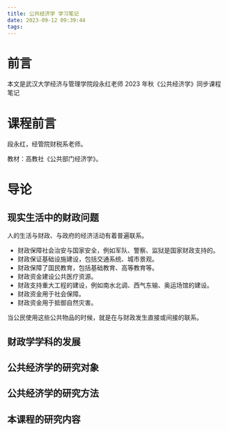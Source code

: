 ```yaml
---
title: 公共经济学 学习笔记
date: 2023-09-12 09:39:44
tags:
---
```


# 前言

本文是武汉大学经济与管理学院段永红老师 2023 年秋《公共经济学》同步课程笔记

# 课程前言

段永红，经管院财税系老师。

教材：高教社《公共部门经济学》。

# 导论

## 现实生活中的财政问题

人的生活与财政、与政府的经济活动有着普遍联系。

- 财政保障社会治安与国家安全，例如军队、警察、监狱是国家财政支持的。
- 财政保证基础设施建设，包括交通系统、城市景观。
- 财政保障了国民教育，包括基础教育、高等教育等。
- 财政资金建设公共医疗资源。
- 财政支持重大工程的建设，例如南水北调、西气东输、奥运场馆的建设。
- 财政资金用于社会保障。
- 财政资金用于抵御自然灾害。

当公民使用这些公共物品的时候，就是在与财政发生直接或间接的联系。



## 财政学学科的发展

## 公共经济学的研究对象

## 公共经济学的研究方法

## 本课程的研究内容